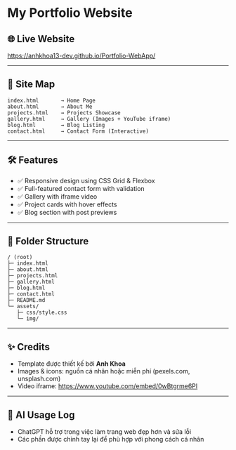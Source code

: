 # My Portfolio Website

## 🌐 Live Website

https://anhkhoa13-dev.github.io/Portfolio-WebApp/

---

## 📌 Site Map

```
index.html       → Home Page
about.html       → About Me
projects.html    → Projects Showcase
gallery.html     → Gallery (Images + YouTube iframe)
blog.html        → Blog Listing
contact.html     → Contact Form (Interactive)
```

---

## 🛠️ Features

* ✅ Responsive design using CSS Grid & Flexbox
* ✅ Full-featured contact form with validation
* ✅ Gallery with iframe video
* ✅ Project cards with hover effects
* ✅ Blog section with post previews

---

## 📁 Folder Structure

```
/ (root)
├─ index.html
├─ about.html
├─ projects.html
├─ gallery.html
├─ blog.html
├─ contact.html
├─ README.md
└─ assets/
   ├─ css/style.css
   └─ img/
```

---

## ✨ Credits

* Template được thiết kế bởi **Anh Khoa**
* Images & icons: nguồn cá nhân hoặc miễn phí (pexels.com, unsplash.com)
* Video iframe: https://www.youtube.com/embed/0wBtgrme6PI
---

## 🤖 AI Usage Log

* ChatGPT hỗ trợ trong việc làm trang web đẹp hơn và sửa lỗi
* Các phần được chỉnh tay lại để phù hợp với phong cách cá nhân
